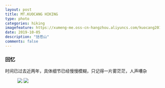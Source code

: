 ```yaml
---
layout: post
title: MT.KUOCANG HIKING
type: photo
categories: hiking
imagefeature: https://xumeng-me.oss-cn-hangzhou.aliyuncs.com/kuocang2019/IMG_2406.jpeg
date: 2019-10-05
description: "括苍山"
comments: false
---
```


### 回忆


时间已过去近两年，具体细节已经慢慢模糊，只记得一片雾茫茫，人声嘈杂


<figure class="half">
	<a href="https://xumeng-me.oss-cn-hangzhou.aliyuncs.com/kuocang2019/IMG_2406.jpeg"><img src="https://xumeng-me.oss-cn-hangzhou.aliyuncs.com/kuocang2019/IMG_2406.jpeg"></a>
	<a href="https://xumeng-me.oss-cn-hangzhou.aliyuncs.com/kuocang2019/IMG_2396.jpeg"><img src="https://xumeng-me.oss-cn-hangzhou.aliyuncs.com/kuocang2019/IMG_2396.jpeg"></a>
</figure>

